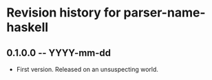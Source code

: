 # Revision history for parser-name-haskell

## 0.1.0.0 -- YYYY-mm-dd

* First version. Released on an unsuspecting world.
